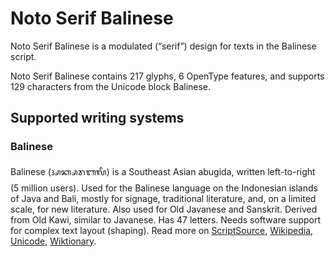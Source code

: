 
# Noto Serif Balinese

Noto Serif Balinese is a modulated (“serif”) design for texts in the Balinese script. 

Noto Serif Balinese contains 217 glyphs, 6 OpenType features, and supports 129 characters from the Unicode block Balinese.


## Supported writing systems


### Balinese

Balinese (ᬅᬓ᭄ᬱᬭᬩᬮᬶ) is a Southeast Asian abugida, written left-to-right (5 million users). Used for the Balinese language on the Indonesian islands of Java and Bali, mostly for signage, traditional literature, and, on a limited scale, for new literature. Also used for Old Javanese and Sanskrit. Derived from Old Kawi, similar to Javanese. Has 47 letters. Needs software support for complex text layout (shaping). Read more on [ScriptSource](https://scriptsource.org/scr/Bali), [Wikipedia](https://en.wikipedia.org/wiki/ISO_15924:Bali), [Unicode](https://www.unicode.org/versions/Unicode13.0.0/ch17.pdf#G26759), [Wiktionary](https://en.wiktionary.org/wiki/Category:Balinese_script).

